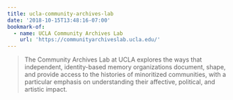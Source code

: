 ```yaml
---
title: ucla-community-archives-lab
date: '2018-10-15T13:48:16-07:00'
bookmark-of:
  - name: UCLA Community Archives Lab
    url: 'https://communityarchiveslab.ucla.edu/'
---
```

> The Community Archives Lab at UCLA explores the ways that independent, identity-based memory organizations document, shape, and provide access to the histories of minoritized communities, with a particular emphasis on understanding their affective, political, and artistic impact.
